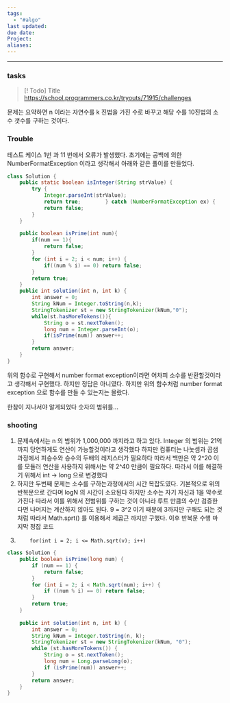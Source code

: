 ```yaml
---
tags:
  - "#algo"
last updated: 
due date: 
Project: 
aliases:
---
```

--- 
### tasks

> [! Todo] Title
> https://school.programmers.co.kr/tryouts/71915/challenges

문제는 요약하면 n 이라는 자연수를 k 진법을 가진 수로 바꾸고 해당 수를 10진법의 소수 갯수를 구하는 것이다.
### Trouble
테스트 케이스 1번 과 11 번에서 오류가 발생했다. 
초기에는 공백에 의한 NumberFormatException 이라고 생각해서 아래와 같은 풀이를 만들었다.
~~~java
class Solution {  
    public static boolean isInteger(String strValue) {  
        try {  
            Integer.parseInt(strValue);  
            return true;        } catch (NumberFormatException ex) {  
            return false;  
        }  
    }  
  
    public boolean isPrime(int num){  
        if(num == 1){  
            return false;  
        }  
        for (int i = 2; i < num; i++) {  
            if((num % i) == 0) return false;  
        }  
        return true;  
    }  
    public int solution(int n, int k) {  
        int answer = 0;  
        String kNum = Integer.toString(n,k);  
        StringTokenizer st = new StringTokenizer(kNum,"0");  
        while(st.hasMoreTokens()){  
            String o = st.nextToken();  
            long num = Integer.parseInt(o);  
            if(isPrime(num)) answer++;  
        }  
        return answer;  
    }  
}
~~~

위의 함수로 구현해서 number format exception이라면 어차피 소수를 반환할것이라고 생각해서 구현했다. 하지만 정답은 아니였다. 하지만 위의 함수처럼 number format exception 으로 함수를 만들 수 있는지는 몰랐다.

한참이 지나서야 알게되었다 숫자의 범위를...
### shooting

1. 문제속에서는 n 의 범위가 1,000,000 까지라고 하고 있다. Integer 의 범위는 21억 까지 당연하게도 연산이 가능할것이라고 생각했다 하지만 컴퓨터는 나눗셈과 곱샘과정에서 피승수와 승수의 두배의 레지스터가 필요하다 따라서 백만은 약 2^20 이를 모듈러 연산을 사용하지 위해서는 약 2^40 만큼이 필요하다. 따라서 이를 해결하기 위해서 int -> long 으로 변경했다
2. 하지만 두번째 문제는 소수를 구하는과정에서의 시간 복잡도였다. 기본적으로 위의 반복문으로 간다며 logN 의 시간이 소요된다 하지만 소수는 자기 자신과 1을 약수로 가진다 따라서 이를 위해서 전범위를 구하는 것이 아니라 루트 만큼의 수만 검증한다면 나머지는 계산하지 않아도 된다. 9 = 3^2 이기 때문에 3까지만 구해도 되는 것처럼 따라서 Math.sprt() 를 이용해서 제곱근 까지만 구했다. 이후 반복문 수행 마지막 정잡 코드
3.         for(int i = 2; i <= Math.sqrt(v); i++)

~~~java
class Solution {  
    public boolean isPrime(long num) {  
        if (num == 1) {  
            return false;  
        }  
        for (int i = 2; i < Math.sqrt(num); i++) {  
            if ((num % i) == 0) return false;  
        }  
        return true;  
    }  
  
    public int solution(int n, int k) {  
        int answer = 0;  
        String kNum = Integer.toString(n, k);  
        StringTokenizer st = new StringTokenizer(kNum, "0");  
        while (st.hasMoreTokens()) {  
            String o = st.nextToken();  
            long num = Long.parseLong(o);  
            if (isPrime(num)) answer++;  
        }  
        return answer;  
    }  
}
~~~

